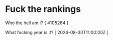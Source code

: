 # Fuck the rankings

Who the hell am I?
{ 4105264 }

What fucking year is it?
[ 2024-08-30T11:00:00Z ]
